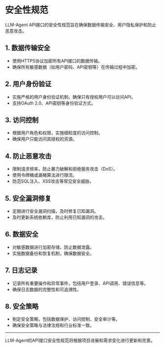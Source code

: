# 安全性规范

LLM-Agent API接口的安全性规范旨在确保数据传输安全、用户隐私保护和防止恶意攻击。

## 1. 数据传输安全

- 使用HTTPS协议加密所有API接口的数据传输。
- 确保所有敏感数据（如用户密码、API密钥等）在传输过程中加密。

## 2. 用户身份验证

- 实施严格的用户身份验证机制，确保只有授权用户可以访问API。
- 支持OAuth 2.0、API密钥等身份验证方式。

## 3. 访问控制

- 根据用户角色和权限，实施细粒度的访问控制。
- 确保用户只能访问其授权的资源。

## 4. 防止恶意攻击

- 限制请求频率，防止暴力破解和拒绝服务攻击（DoS）。
- 使用令牌桶或漏桶算法进行限流。
- 防范SQL注入、XSS攻击等常见安全威胁。

## 5. 安全漏洞修复

- 定期进行安全漏洞扫描，及时修复已知漏洞。
- 及时更新系统依赖库，防止利用已知漏洞的攻击。

## 6. 数据安全

- 对敏感数据进行加密存储，防止数据泄露。
- 实施数据备份和恢复机制，确保数据安全。

## 7. 日志记录

- 记录所有重要操作和异常事件，包括用户登录、API调用、错误信息等。
- 确保日志数据的完整性和可追溯性。

## 8. 安全策略

- 制定安全策略，包括数据保护、访问控制、安全审计等。
- 确保安全策略与法律法规和行业标准一致。

---

LLM-Agent的API接口安全性规范将根据项目进展和需求变化进行更新和完善。